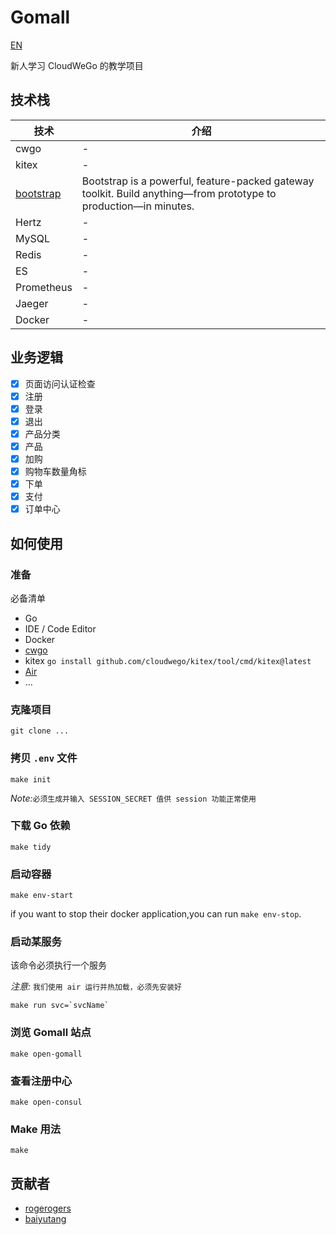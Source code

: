 # Gomall
[EN](README.md)

新人学习 CloudWeGo 的教学项目

## 技术栈
| 技术            | 介绍 |
|---------------|----|
| cwgo          | -  |
| kitex         | -  |
| [bootstrap](https://getbootstrap.com/docs/5.3/getting-started/introduction/) | Bootstrap is a powerful, feature-packed gateway toolkit. Build anything—from prototype to production—in minutes.  |
| Hertz         | -  |
| MySQL         | -  |
| Redis         | -  |
| ES            | -  |
| Prometheus    | -  |
| Jaeger        | -  |
| Docker        | -  |

## 业务逻辑
- [x] 页面访问认证检查
- [x] 注册
- [x] 登录
- [x] 退出
- [x] 产品分类
- [x] 产品
- [x] 加购
- [x] 购物车数量角标
- [x] 下单
- [x] 支付
- [x] 订单中心

## 如何使用
### 准备
必备清单
- Go
- IDE / Code Editor
- Docker
- [cwgo](https://github.com/cloudwego/cwgo)
- kitex `go install github.com/cloudwego/kitex/tool/cmd/kitex@latest`
- [Air](https://github.com/cosmtrek/air)
- ...

### 克隆项目
```
git clone ...
```

### 拷贝 `.env` 文件
```
make init
```
*Note:*`必须生成并输入 SESSION_SECRET 值供 session 功能正常使用`
### 下载 Go 依赖
```
make tidy
```

### 启动容器
```
make env-start
```
if you want to stop their docker application,you can run `make env-stop`.

### 启动某服务
该命令必须执行一个服务

*注意:* `我们使用 air 运行并热加载，必须先安装好`
```
make run svc=`svcName`
```
### 浏览 Gomall 站点
```
make open-gomall
```
### 查看注册中心
```
make open-consul
```
### Make 用法
```
make
```
## 贡献者
- [rogerogers](https://github.com/rogerogers)
- [baiyutang](https://github.com/baiyutang)
